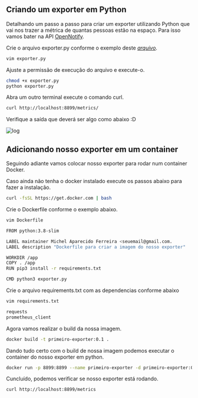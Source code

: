 ## Criando um exporter em Python

Detalhando um passo a passo para criar um exporter utilizando Python que vai nos trazer a métrica de quantas pessoas estão na espaço.
Para isso vamos bater na API [OpenNotify](http://api.open-notify.org/astros.json).


Crie o arquivo exporter.py conforme o exemplo deste [_arquivo_](https://github.com/miapferreira/prometheus/blob/master/exporter-python/exporter.py).

```bash
vim exporter.py
```

Ajuste a permissão de execução do arquivo e execute-o.

```bash
chmod +x exporter.py
python exporter.py
```

Abra um outro terminal execute o comando curl.

```bash
curl http://localhost:8899/metrics/
````

Verifique a saída que deverá ser algo como abaixo :D 

![log](images/exporter_py_img.png)

## Adicionando nosso exporter em um container

Seguindo adiante vamos colocar nosso exporter para rodar num container Docker.

Caso ainda não tenha o docker instalado execute os passos abaixo para fazer a instalação.

```bash
curl -fsSL https://get.docker.com | bash
````

Crie o Dockerfile conforme o exemplo abaixo.

```bash
vim Dockerfile
````

```bash
FROM python:3.8-slim

LABEL maintainer Michel Aparecido Ferreira <seuemail@gmail.com.
LABEL description "Dockerfile para criar a imagem do nosso exporter"

WORKDIR /app
COPY . /app
RUN pip3 install -r requirements.txt

CMD python3 exporter.py
````

Crie o arquivo requirements.txt com as dependencias conforme abaixo

```bash
vim requirements.txt
````

```bash
requests
prometheus_client
```

Agora vamos realizar o build da nossa imagem.

```bash
docker build -t primeiro-exporter:0.1 .
````

Dando tudo certo com o build de nossa imagem podemos executar o container do nosso exporter em python.

```bash
docker run -p 8899:8899 --name primeiro-exporter -d primeiro-exporter:0.1
````

Cuncluído, podemos verificar se nosso exporter está rodando.

```bash
curl http://localhost:8899/metrics
```

